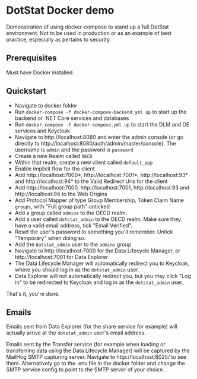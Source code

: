 # DotStat Docker demo

Demonstration of using docker-compose to stand up a full DotStat environment. Not to be used in production or as an example of best practice, especially as pertains to security.

## Prerequisites

Must have Docker installed.

## Quickstart

- Navigate to docker folder
- Run `docker-compose -f docker-compose-backend.yml up` to start up the backend or .NET Core services and databases
- Run `docker-compose -f docker-compose.yml up` to start the DLM and DE services and Keycloak
- Navigate to http://localhost:8080 and enter the admin console (or go directly to http://localhost:8080/auth/admin/master/console). The username is `admin` and the password is `password`
- Create a new Realm called `OECD`
- Within that realm, create a new client called `default_app`
- Enable implicit flow for the client
- Add http://localhost:7000*, http://localhost:7001*, http://localhost:93* and http://localhost:94* to the Valid Redirect Uris for the client
- Add http://localhost:7000, http://localhost:7001, http://localhost:93 and http://localhost:94 to the Web Origins
- Add Protocol Mapper of type Group Membership, Token Claim Name `groups`, with "Full group path" unticked
- Add a group called `admins` to the OECD realm. 
- Add a user called `dotstat_admin` to the OECD realm. Make sure they have a valid email address, tick "Email Verified".
- Reset the user's password to something you'll remember. Untick "Temporary" when doing so.
- Add the `dotstat_admin` user to the `admins` group
- Navigate to http://localhost:7000 for the Data Lifecycle Manager, or http://localhost:7001 for Data Explorer
- The Data Lifecycle Manager will automatically redirect you to Keycloak, where you should log in as the `dotstat_admin` user.
- Data Explorer will not automatically redirect you, but you may click "Log in" to be redirected to Keycloak and log in as the `dotstat_admin` user.

That's it, you're done.

## Emails

Emails sent from Data Explorer (for the share service for example) will actually arrive at the `dotstat_admin` user's email address.

Emails sent by the Transfer service (for example when loading or transferring data using the Data Lifecycle Manager) will be captured by the MailHog SMTP capturing server. Navigate to http://localhost:8025/ to see them. Alternatively
go to the .env file in the docker folder and change the SMTP service config to point to the SMTP server of your choice.
